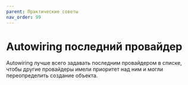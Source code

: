 ```yaml
---
parent: Практические советы
nav_order: 99
---
```


# Autowiring последний провайдер

Autowiring лучше всего задавать последним провайдером в списке, чтобы другие провайдеры имели приоритет над ним и могли
переопределить создание объекта.
